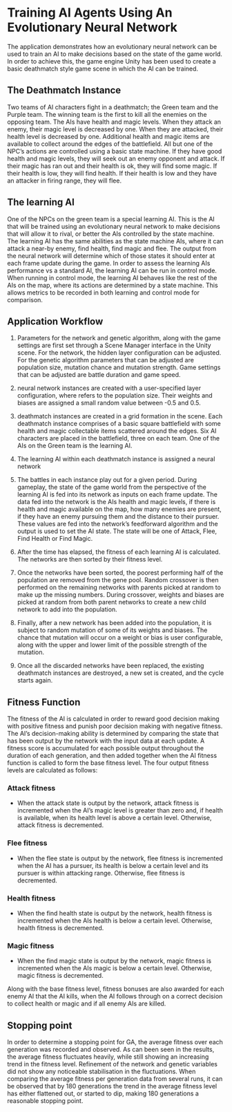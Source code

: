 # Training AI Agents Using An Evolutionary Neural Network

The application demonstrates how
an evolutionary neural network can be used to train an AI to make decisions
based on the state of the game world. In order to achieve this, the game engine
Unity has been used to create a basic deathmatch style game scene in which the
AI can be trained.


## The Deathmatch Instance



Two teams of AI characters fight
in a deathmatch; the Green team and the Purple team. The winning team is the
first to kill all the enemies on the opposing team. The AIs have health and
magic levels. When they attack an enemy, their magic level is decreased by one.
When they are attacked, their health level is decreased by one. Additional
health and magic items are available to collect around the edges of the
battlefield.  All but one of the NPC’s
actions are controlled using a basic state machine. If they have good health
and magic levels, they will seek out an enemy opponent and attack. If their
magic has ran out and their health is ok, they will find some magic. If their
health is low, they will find health. If their health is low and they have an
attacker in firing range, they will flee.



## The learning AI



One of the NPCs on the green team
is a special learning AI. This is the AI that will be trained using an evolutionary
neural network to make decisions that will allow it to rival, or better the AIs
controlled by the state machine. The learning AI has the same abilities as the
state machine AIs, where it can attack a near-by enemy, find health, find magic
and flee. The output from the neural network will determine which of those states
it should enter at each frame update during the game. In order to assess the
learning AIs performance vs a standard AI, the learning AI can be run in
control mode. When running in control mode, the learning AI behaves like the
rest of the AIs on the map, where its actions are determined by a state
machine. This allows metrics to be recorded in both learning and control mode
for comparison.



## Application Workflow



1. Parameters for the network and genetic algorithm, along with the game settings are first
set through a Scene Manager interface in the Unity scene. For the network, the
hidden layer configuration can be adjusted. For the genetic algorithm
parameters that can be adjusted are population size, mutation chance and
mutation strength. Game settings that can be adjusted are battle duration and
game speed. 



2. neural network instances are created with a user-specified layer configuration, where  refers to the population size. Their
weights and biases are assigned a small random value between -0.5 and 0.5.



3. deathmatch instances are created in a grid formation in the scene. Each deathmatch instance comprises of a basic square battlefield
with some health and magic collectable items scattered around the edges. Six AI
characters are placed in the battlefield, three on each team. One of the AIs on
the Green team is the learning AI.



4. The learning AI within each deathmatch instance is assigned a neural network



5. The battles in each instance play out for a given period. During gameplay, the state
of the game world from the perspective of the learning AI is fed into its
network as inputs on each frame update. The data fed into the network is the AIs
health and magic levels, if there is health and magic available on the map, how
many enemies are present, if they have an enemy pursuing them and the distance
to their pursuer. These values are fed into the network’s feedforward algorithm
and the output is used to set the AI state. The state will be one of Attack,
Flee, Find Health or Find Magic.



6. After the time has elapsed, the fitness of each learning AI is calculated. The
networks are then sorted by their fitness level.



7. Once the networks have been sorted, the poorest performing half of the population
are removed from the gene pool. Random crossover is then performed on the
remaining networks with parents picked at random to make up the missing
numbers. During crossover, weights and biases are picked at random from both
parent networks to create a new child network to add into the population.



8. Finally, after a new network has been added into the population, it is subject to random
mutation of some of its weights and biases. The chance that mutation will occur
on a weight or bias is user configurable, along with the upper and lower limit
of the possible strength of the mutation. 



9. Once all the discarded networks have been replaced, the existing deathmatch
instances are destroyed, a new set is created, and the cycle starts again. 

## Fitness Function 

The fitness of the AI is
calculated in order to reward good decision making with positive fitness and
punish poor decision making with negative fitness. The AI’s decision-making
ability is determined by comparing the state that has been output by the
network with the input data at each update. A fitness score is accumulated for
each possible output throughout the duration of each generation, and then added
together when the AI fitness function is called to form the base fitness level.
The four output fitness levels are calculated as follows:

    
### Attack fitness
- When the attack state is output by the network, attack
fitness is incremented when the AI’s magic level is greater than zero and, if
health is available, when its health level is above a certain level. Otherwise,
attack fitness is decremented.
    
### Flee fitness
- When the flee state is output by the network,
flee fitness is incremented when the AI has a pursuer, its health is below a
certain level and its pursuer is within attacking range. Otherwise, flee
fitness is decremented.

### Health fitness
- When the find health state is output by the
network, health fitness is incremented when the AIs health is below a certain
level. Otherwise, health fitness is decremented.

### Magic fitness
- When the find magic state is output by the
network, magic fitness is incremented when the AIs magic is below a certain
level. Otherwise, magic fitness is decremented.

Along with the base fitness
level, fitness bonuses are also awarded for each enemy AI that the AI kills,
when the AI follows through on a correct decision to collect health or magic and
if all enemy AIs are killed. 

## Stopping point

In order to determine a stopping
point for GA, the average fitness over each generation was recorded and
observed. As can been seen in the results, the average fitness fluctuates heavily,
while still showing an increasing trend in the fitness level. Refinement of the
network and genetic variables did not show any noticeable stabilisation in the
fluctuations. When comparing the average fitness per generation data from several
runs, it can be observed that by 180 generations the trend in the average
fitness level has either flattened out, or started to dip, making 180 generations
a reasonable stopping point.
